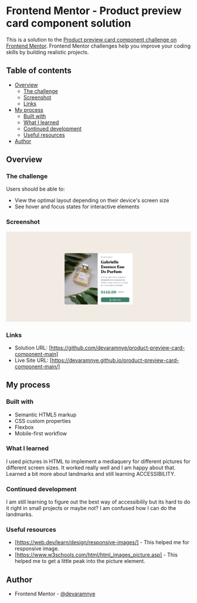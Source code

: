 # Frontend Mentor - Product preview card component solution

This is a solution to the [Product preview card component challenge on Frontend Mentor](https://www.frontendmentor.io/challenges/product-preview-card-component-GO7UmttRfa). Frontend Mentor challenges help you improve your coding skills by building realistic projects. 

## Table of contents

- [Overview](#overview)
  - [The challenge](#the-challenge)
  - [Screenshot](#screenshot)
  - [Links](#links)
- [My process](#my-process)
  - [Built with](#built-with)
  - [What I learned](#what-i-learned)
  - [Continued development](#continued-development)
  - [Useful resources](#useful-resources)
- [Author](#author)

## Overview

### The challenge

Users should be able to:

- View the optimal layout depending on their device's screen size
- See hover and focus states for interactive elements

### Screenshot

![](./screenshot.png)

### Links

- Solution URL: [https://github.com/devaramnye/product-preview-card-component-main]
- Live Site URL: [https://devaramnye.github.io/product-preview-card-component-main/]

## My process

### Built with

- Semantic HTML5 markup
- CSS custom properties
- Flexbox
- Mobile-first workflow


### What I learned

I used pictures in HTML to implement a mediaquery for different pictures for different screen sizes. It worked really well and I am happy about that. Learned a bit more about landmarks and still learning ACCESSIBILITY.

### Continued development

I am still learning to figure out the best way of accessibilily but its hard to do it right in small projects or maybe not? I am confused how I can do the landmarks.

### Useful resources

- [https://web.dev/learn/design/responsive-images/] - This helped me for responsive image.
- [https://www.w3schools.com/html/html_images_picture.asp] - This helped me to get a little peak into the picture element.

## Author

- Frontend Mentor - [@devaramnye](https://www.frontendmentor.io/profile/devaramnye)